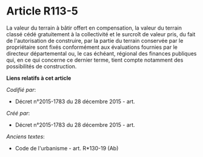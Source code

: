 # Article R113-5

La valeur du terrain à bâtir offert en compensation, la valeur du terrain classé cédé gratuitement à la collectivité et le
surcroît de valeur pris, du fait de l'autorisation de construire, par la partie du terrain conservée par le propriétaire sont
fixés conformément aux évaluations fournies par le directeur départemental ou, le cas échéant, régional des finances
publiques qui, en ce qui concerne ce dernier terme, tient compte notamment des possibilités de construction.

**Liens relatifs à cet article**

_Codifié par_:

  - Décret n°2015-1783 du 28 décembre 2015 - art.

_Créé par_:

  - Décret n°2015-1783 du 28 décembre 2015 - art.

_Anciens textes_:

  - Code de l'urbanisme - art. R*130-19 (Ab)
